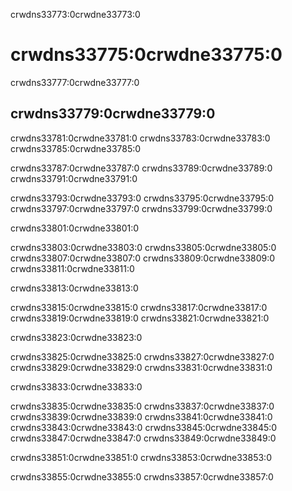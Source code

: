 crwdns33773:0crwdne33773:0
# crwdns33775:0crwdne33775:0

crwdns33777:0crwdne33777:0
## crwdns33779:0crwdne33779:0

crwdns33781:0crwdne33781:0 crwdns33783:0crwdne33783:0 crwdns33785:0crwdne33785:0


crwdns33787:0crwdne33787:0 crwdns33789:0crwdne33789:0 crwdns33791:0crwdne33791:0

crwdns33793:0crwdne33793:0 crwdns33795:0crwdne33795:0 crwdns33797:0crwdne33797:0 crwdns33799:0crwdne33799:0

crwdns33801:0crwdne33801:0

crwdns33803:0crwdne33803:0 crwdns33805:0crwdne33805:0 crwdns33807:0crwdne33807:0 crwdns33809:0crwdne33809:0 crwdns33811:0crwdne33811:0


crwdns33813:0crwdne33813:0

crwdns33815:0crwdne33815:0 crwdns33817:0crwdne33817:0 crwdns33819:0crwdne33819:0 crwdns33821:0crwdne33821:0

crwdns33823:0crwdne33823:0

crwdns33825:0crwdne33825:0 crwdns33827:0crwdne33827:0 crwdns33829:0crwdne33829:0 crwdns33831:0crwdne33831:0

crwdns33833:0crwdne33833:0

crwdns33835:0crwdne33835:0 crwdns33837:0crwdne33837:0 crwdns33839:0crwdne33839:0 crwdns33841:0crwdne33841:0 crwdns33843:0crwdne33843:0 crwdns33845:0crwdne33845:0 crwdns33847:0crwdne33847:0 crwdns33849:0crwdne33849:0

crwdns33851:0crwdne33851:0 crwdns33853:0crwdne33853:0

crwdns33855:0crwdne33855:0 crwdns33857:0crwdne33857:0
